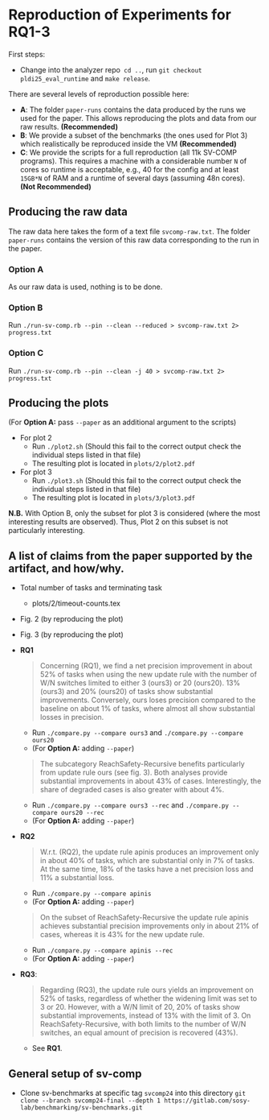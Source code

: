 # Reproduction of Experiments for RQ1-3

First steps:

- Change into the analyzer repo` cd ..`, run `git checkout pldi25_eval_runtime` and `make release`.


There are several levels of reproduction possible here:

- **A**: The folder `paper-runs` contains the data produced by the runs we used for the paper. This allows reproducing the plots and data from our raw results. **(Recommended)**
- **B**: We provide a subset of the benchmarks (the ones used for Plot 3) which realistically be reproduced inside the VM **(Recommended)**
- **C**: We provide the scripts for a full reproduction (all 11k SV-COMP programs). This requires a machine with a considerable number `N` of cores so runtime is acceptable, e.g., 40 for the config and at least `15GB*N` of RAM and a runtime of several days (assuming 48n cores). **(Not Recommended)**


## Producing the raw data

The raw data here takes the form of a text file `svcomp-raw.txt`. The folder `paper-runs` contains the version of this raw data corresponding to the run in the paper.

### Option A

As our raw data is used, nothing is to be done.


### Option B

Run `./run-sv-comp.rb --pin --clean --reduced > svcomp-raw.txt 2> progress.txt`


### Option C

Run `./run-sv-comp.rb --pin --clean -j 40 > svcomp-raw.txt 2> progress.txt`



## Producing the plots

(For **Option A:** pass `--paper` as an additional argument to the scripts)

- For plot 2
    - Run `./plot2.sh` (Should this fail to the correct output check the individual steps listed in that file)
    - The resulting plot is located in `plots/2/plot2.pdf`
- For plot 3
    - Run `./plot3.sh` (Should this fail to the correct output check the individual steps listed in that file)
    - The resulting plot is located in `plots/3/plot3.pdf`

**N.B.** With Option B, only the subset for plot 3 is considered (where the most interesting results are observed). Thus, Plot 2 on this subset is not particularly interesting.

## A list of claims from the paper supported by the artifact, and how/why.

- Total number of tasks and terminating task
    - plots/2/timeout-counts.tex

- Fig. 2 (by reproducing the plot)
- Fig. 3 (by reproducing the plot)

- **RQ1**

    > Concerning (RQ1), we find a net precision improvement in about 52% of tasks when using the new update rule with the number of W/N switches limited to either 3 (ours3) or 20 (ours20). 13% (ours3) and 20% (ours20) of tasks show substantial improvements. Conversely, ours loses precision compared to the baseline on about 1% of tasks, where almost all show substantial losses in precision.

    - Run `./compare.py --compare ours3` and `./compare.py --compare ours20`
    - (For **Option A:** adding `--paper`)

    > The subcategory ReachSafety-Recursive benefits particularly from update rule ours (see fig. 3). Both analyses provide substantial improvements in about 43% of cases. Interestingly, the share of degraded cases is also greater with about 4%.

    - Run `./compare.py --compare ours3 --rec` and `./compare.py --compare ours20 --rec`
    - (For **Option A:** adding `--paper`)

- **RQ2**

    > W.r.t. (RQ2), the update rule apinis produces an improvement only in about 40% of tasks, which are substantial only in 7% of tasks. At the same time, 18% of the tasks have a net precision loss and 11% a substantial loss.

    - Run `./compare.py --compare apinis`
    - (For **Option A:** adding `--paper`)

    > On the subset of ReachSafety-Recursive the update rule apinis achieves substantial precision improvements only in about 21% of cases, whereas it is 43% for the new update rule.

    - Run `./compare.py --compare apinis --rec`
    - (For **Option A:** adding `--paper`)

- **RQ3**:

    > Regarding (RQ3), the update rule ours yields an improvement on 52% of tasks, regardless of whether the widening limit was set to 3 or 20. However, with a W/N limit of 20, 20% of tasks show substantial improvements, instead of 13% with the limit of 3. On ReachSafety-Recursive, with both limits to the number of W/N switches, an equal amount of precision is recovered (43%).

    - See **RQ1**.


## General setup of sv-comp

- Clone sv-benchmarks at specific tag `svcomp24` into this directory `git clone --branch svcomp24-final --depth 1 https://gitlab.com/sosy-lab/benchmarking/sv-benchmarks.git`
